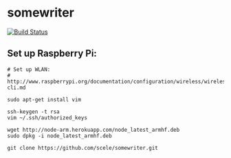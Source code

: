 somewriter
==========
[![Build Status](https://travis-ci.org/scele/somewriter.svg)](https://travis-ci.org/scele/somewriter)

Set up Raspberry Pi:
--------------------

```
# Set up WLAN:
# http://www.raspberrypi.org/documentation/configuration/wireless/wireless-cli.md

sudo apt-get install vim

ssh-keygen -t rsa
vim ~/.ssh/authorized_keys

wget http://node-arm.herokuapp.com/node_latest_armhf.deb
sudo dpkg -i node_latest_armhf.deb

git clone https://github.com/scele/somewriter.git
```
